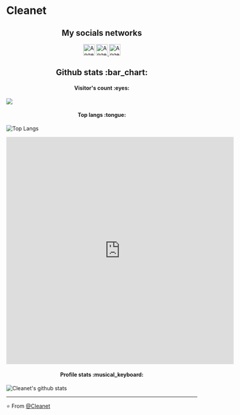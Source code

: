 # Cleanet

<h2 align="center">My socials networks</h2>

<p align="center"
  <a href="https://stackoverflow.com/users/9951542/cleanet" target="_blank">
    <img src="https://www.vectorlogo.zone/logos/stackoverflow/stackoverflow-icon.svg" alt="Angel Santiago Jaime Zavala's Stack Overflow Profile" height="30" width="30">
  </a>

  <a href="https://stackexchange.com/users/13074676/cleanet" target="_blank">
    <img src="https://www.vectorlogo.zone/logos/stackexchange/stackexchange-icon.svg" alt="Angel Santiago Jaime Zavala's Stack Exchange Profile" height="30" width="30">
  </a>
  
  <a href="https://www.youtube.com/channel/UC1DC3hpwKBDFQxuWWdR1e6g" target="_blank">
    <img src="https://www.vectorlogo.zone/logos/youtube/youtube-icon.svg" alt="Angel Santiago Jaime Zavala's YouTube Channel" height="30" width="30">
  </a>
</p>
<h2 align="center">Github stats :bar_chart:</h2>

<h4 align="center">Visitor's count :eyes:</h4>

![](https://komarev.com/ghpvc/?username=Cleanet&Color=lightgrey)

<h4 align="center">Top langs :tongue:</h4>

![Top Langs](https://github-readme-stats.vercel.app/api/top-langs/?username=cleanet)
<iframe width="600" height="600" src="https://ionicabizau.github.io/github-profile-languages/api.html?cleanet" frameborder="0"></iframe>

<h4 align="center">Profile stats :musical_keyboard:</h4>


![Cleanet's github stats](https://github-readme-stats.vercel.app/api?username=Cleanet&theme=default&show_icons=true)


---

⭐️ From [@Cleanet](https://github.com/Cleanet)
